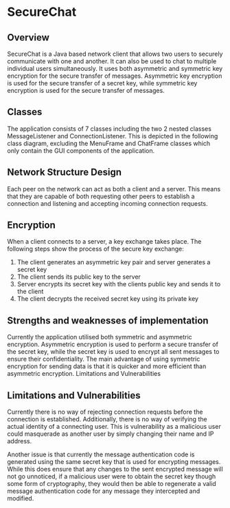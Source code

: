 # SecureChat
## Overview
SecureChat is a Java based network client that allows two users to securely communicate with one and another. It can also be used to chat to multiple individual users simultaneously. It uses both asymmetric and symmetric key encryption for the secure transfer of messages. Asymmetric key encryption is used for the secure transfer of a secret key, while symmetric key encryption is used for the secure transfer of messages.

## Classes
The application consists of 7 classes including the two 2 nested classes MessageListener and ConnectionListener. This is depicted in the following class diagram, excluding the MenuFrame and ChatFrame classes which only contain the GUI components of the application.

## Network Structure Design
Each peer on the network can act as both a client and a server. This means that they are capable of both requesting other peers to establish a connection and listening and accepting incoming connection requests.

## Encryption
When a client connects to a server, a key exchange takes place. The following steps show the process of the secure key exchange:
1.	The client generates an asymmetric key pair and server generates a secret key
2.	The client sends its public key to the server
3.	Server encrypts its secret key with the clients public key and sends it to the client
4.	The client decrypts the received secret key using its private key

## Strengths and weaknesses of implementation
Currently the application utilised both symmetric and asymmetric encryption. Asymmetric encryption is used to perform a secure transfer of the secret key, while the secret key is used to encrypt all sent messages to ensure their confidentiality. The main advantage of using symmetric encryption for sending data is that it is quicker and more efficient than asymmetric encryption.
Limitations and Vulnerabilities

## Limitations and Vulnerabilities
Currently there is no way of rejecting connection requests before the connection is established. Additionally, there is no way of verifying the actual identity of a connecting user. This is vulnerability as a malicious user could masquerade as another user by simply changing their name and IP address.

Another issue is that currently the message authentication code is generated using the same secret key that is used for encrypting messages. While this does ensure that any changes to the sent encrypted message will not go unnoticed, if a malicious user were to obtain the secret key though some form of cryptography, they would then be able to regenerate a valid message authentication code for any message they intercepted and modified. 
